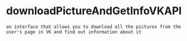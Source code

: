 ﻿# downloadPictureAndGetInfoVKAPI
```
an interface that allows you to download all the pictures from the user's page in VK and find out information about it
```
